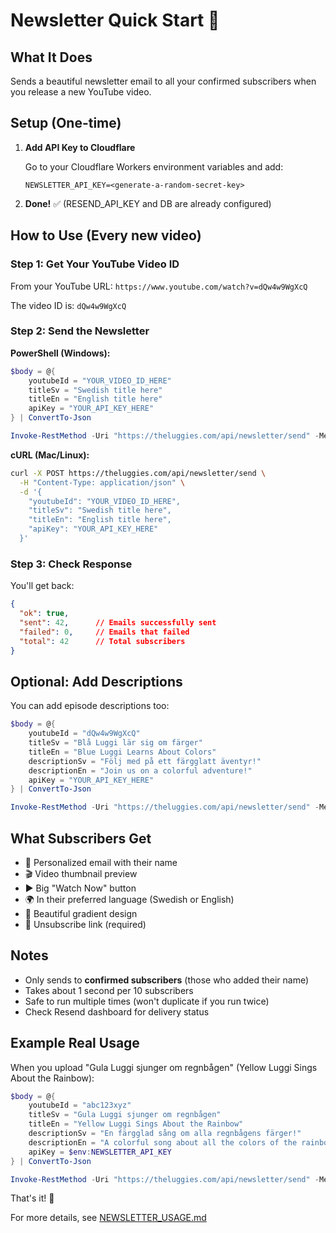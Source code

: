 # Newsletter Quick Start 🚀

## What It Does

Sends a beautiful newsletter email to all your confirmed subscribers when you release a new YouTube video.

## Setup (One-time)

1. **Add API Key to Cloudflare**
   
   Go to your Cloudflare Workers environment variables and add:
   ```
   NEWSLETTER_API_KEY=<generate-a-random-secret-key>
   ```

2. **Done!** ✅ (RESEND_API_KEY and DB are already configured)

## How to Use (Every new video)

### Step 1: Get Your YouTube Video ID

From your YouTube URL: `https://www.youtube.com/watch?v=dQw4w9WgXcQ`

The video ID is: `dQw4w9WgXcQ`

### Step 2: Send the Newsletter

**PowerShell (Windows):**
```powershell
$body = @{
    youtubeId = "YOUR_VIDEO_ID_HERE"
    titleSv = "Swedish title here"
    titleEn = "English title here"
    apiKey = "YOUR_API_KEY_HERE"
} | ConvertTo-Json

Invoke-RestMethod -Uri "https://theluggies.com/api/newsletter/send" -Method Post -ContentType "application/json" -Body $body
```

**cURL (Mac/Linux):**
```bash
curl -X POST https://theluggies.com/api/newsletter/send \
  -H "Content-Type: application/json" \
  -d '{
    "youtubeId": "YOUR_VIDEO_ID_HERE",
    "titleSv": "Swedish title here",
    "titleEn": "English title here",
    "apiKey": "YOUR_API_KEY_HERE"
  }'
```

### Step 3: Check Response

You'll get back:
```json
{
  "ok": true,
  "sent": 42,      // Emails successfully sent
  "failed": 0,     // Emails that failed
  "total": 42      // Total subscribers
}
```

## Optional: Add Descriptions

You can add episode descriptions too:

```powershell
$body = @{
    youtubeId = "dQw4w9WgXcQ"
    titleSv = "Blå Luggi lär sig om färger"
    titleEn = "Blue Luggi Learns About Colors"
    descriptionSv = "Följ med på ett färgglatt äventyr!"
    descriptionEn = "Join us on a colorful adventure!"
    apiKey = "YOUR_API_KEY_HERE"
} | ConvertTo-Json

Invoke-RestMethod -Uri "https://theluggies.com/api/newsletter/send" -Method Post -ContentType "application/json" -Body $body
```

## What Subscribers Get

- 📧 Personalized email with their name
- 🎬 Video thumbnail preview
- ▶️ Big "Watch Now" button
- 🌍 In their preferred language (Swedish or English)
- 🎨 Beautiful gradient design
- 🔗 Unsubscribe link (required)

## Notes

- Only sends to **confirmed subscribers** (those who added their name)
- Takes about 1 second per 10 subscribers
- Safe to run multiple times (won't duplicate if you run twice)
- Check Resend dashboard for delivery status

## Example Real Usage

When you upload "Gula Luggi sjunger om regnbågen" (Yellow Luggi Sings About the Rainbow):

```powershell
$body = @{
    youtubeId = "abc123xyz"
    titleSv = "Gula Luggi sjunger om regnbågen"
    titleEn = "Yellow Luggi Sings About the Rainbow"
    descriptionSv = "En färgglad sång om alla regnbågens färger!"
    descriptionEn = "A colorful song about all the colors of the rainbow!"
    apiKey = $env:NEWSLETTER_API_KEY
} | ConvertTo-Json

Invoke-RestMethod -Uri "https://theluggies.com/api/newsletter/send" -Method Post -ContentType "application/json" -Body $body
```

That's it! 🎉

For more details, see [NEWSLETTER_USAGE.md](./NEWSLETTER_USAGE.md)


